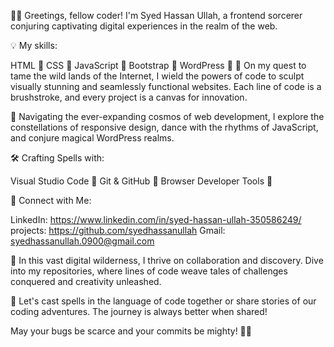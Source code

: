 👨‍💻 Greetings, fellow coder! I'm Syed Hassan Ullah, a frontend sorcerer conjuring captivating digital experiences in the realm of the web.

💡 My skills:

HTML 🧱
CSS 🎨
JavaScript 🚀
Bootstrap 🌈
WordPress 📝
🚀 On my quest to tame the wild lands of the Internet, I wield the powers of code to sculpt visually stunning and seamlessly functional websites. Each line of code is a brushstroke, and every project is a canvas for innovation.

🌌 Navigating the ever-expanding cosmos of web development, I explore the constellations of responsive design, dance with the rhythms of JavaScript, and conjure magical WordPress realms.

🛠️ Crafting Spells with:

Visual Studio Code 🔮
Git & GitHub 🧙
Browser Developer Tools 🔧


🔗 Connect with Me:

LinkedIn: https://www.linkedin.com/in/syed-hassan-ullah-350586249/
projects: https://github.com/syedhassanullah
Gmail: syedhassanullah.0900@gmail.com

🌟 In this vast digital wilderness, I thrive on collaboration and discovery. Dive into my repositories, where lines of code weave tales of challenges conquered and creativity unleashed.

💬 Let's cast spells in the language of code together or share stories of our coding adventures. The journey is always better when shared!

May your bugs be scarce and your commits be mighty! 🌈✨

